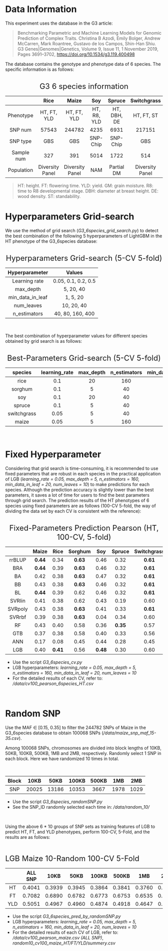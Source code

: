 # Data Information


This experiment uses the database in the G3 article: 

> Benchmarking Parametric and Machine Learning Models for Genomic Prediction of Complex Traits. Christina B Azodi, Emily Bolger, Andrew McCarren, Mark Roantree, Gustavo de los Campos, Shin-Han Shiu. G3 Genes|Genomes|Genetics, Volume 9, Issue 11, 1 November 2019, Pages 3691–3702, https://doi.org/10.1534/g3.119.400498
 

The database contains the genotype and phenotype data of 6 species. The specific information is as follows:

<br>

<center><font size=5>G3 6 species information</font></center>

|   |Rice | Maize | Soy | Spruce | Switchgrass | Sorghum |
|:---:|:---:|:---:|:---:|:---:|:---:|:---:|
Phenotype | HT, FT, YLD | HT, FT, YLD | HT, R8, YLD | HT, DBH, DE | HT, FT, ST | HT, GM, YLD
SNP num  | 57543 | 244782 | 4235 | 6931 | 217151 | 56300
SNP type | GBS | GBS | SNP-Chip| SNP-Chip| GBS | GBS
Sample num | 327 | 391 | 5014 | 1722 | 514 | 451
Population | Diversity Panel | Diversity Panel | NAM | Partial DM | Diversity Panel | Diversity Panel


>HT: height. FT: flowering time. YLD: yield. GM: grain moisture. R8: time to R8 developmental stage. DBH: diameter at breast height. DE: wood density. ST: standability.



# Hyperparameters Grid-search


We use the method of grid search (_G3_6species_grid_search.py_) to detect the best combination of the following 5 hyperparameters of LightGBM in the HT phenotype of the G3_6species database:

<br>

<center><font size=5>Hyperparameters Grid-search (5-CV 5-fold)</font></center>

<center>

|Hyperparameter | Values|
|:---:|:---:|
|Learning rate | 0.05, 0.1, 0.2, 0.5|
|max_depth | 5, 20, 40|
|min_data_in_leaf | 1, 5, 20|
|num_leaves |10, 20, 40|
|n_estimators |40, 80, 160, 400|

</center>

<br>

The best combination of hyperparameter values for different species obtained by grid search is as follows:

<br>

<center> <font size=5> Best-Parameters Grid-search (5-CV 5-fold) </font> </center>

<center>

species | learning_rate | max_depth | n_estimators | min_data_in_leaf | num_leaves
:---:|:---:|:---:|:---:|:---:|:---:
rice | 0.1 | 20 | 160 | 20 | 10
sorghum | 0.1 | 5 | 40 | 5 | 20
soy | 0.1 | 20 | 40 | 20 | 20
spruce | 0.1 | 5 | 40 | 20 | 10
switchgrass | 0.05 | 5 | 40 | 20 | 10
maize | 0.05 | 5 | 160 | 20 | 10

</center>

<br>

# Fixed Hyperparameter


Considering that grid search is time-consuming, it is recommended to use fixed parameters that are robust in each species in the practical application of LGB (_learning_rate = 0.05, max_depth = 5, n_estimators = 160, min_data_in_leaf = 20, num_leaves = 10_) to make predictions for each species. Although the prediction accuracy is slightly lower than the best parameters, it saves a lot of time for users to find the best parameters through grid search. The prediction results of the HT phenotypes of 6 species using fixed parameters are as follows (100-CV 5-fold, the way of dividing the data set by each CV is consistent with the reference):

<br>

<center><font size=5>Fixed-Parameters Prediction Pearson (HT, 100-CV, 5-fold)</font></center>

<center>

| |Maize | Rice | Sorghum | Soy | Spruce | Switchgrass
:---:|:---:|:---:|:---:|:---:|:---:|:---:
rrBLUP | **0.44** | 0.34 | **0.63** | 0.46 | 0.32 | **0.61**
BRA | **0.44** | 0.39 | **0.63** | 0.46 | 0.32 | **0.61**
BA | 0.42 | 0.38 | **0.63** | 0.47 | 0.32 | **0.61**
BB | 0.43 | 0.38 | **0.63** | 0.46 | 0.32 | **0.61**
BL | **0.44** | 0.39 | 0.62 | 0.46 | 0.32 | **0.61**
SVRlin | 0.41 | 0.38 | 0.62 | 0.43 | 0.19 | 0.60
SVRpoly | 0.43 | 0.38 | **0.63** | 0.41 | 0.33 | **0.61**
SVRrbf | 0.39 | 0.38 | **0.63** | 0.04 | 0.34 | 0.60
RF | 0.43 | 0.40 | 0.58 | 0.36 | **0.35** | 0.57
GTB | 0.37 | 0.38 | 0.58 | 0.40 | 0.33 | 0.56
ANN | 0.17 | 0.08 | 0.45 | 0.44 | 0.28 | 0.45
LGB | 0.40 | **0.41** | 0.56 | **0.48** | 0.30 | 0.60

</center>

* Use the script _G3_6species_cv.py_
* LGB hyperparameters: _learning_rate = 0.05, max_depth = 5, n_estimators = 160, min_data_in_leaf = 20, num_leaves = 10_
* For the detailed results of each CV, refer to: _/data/cv100_pearson_6species_HT.csv_

<br>


# Random SNP


Use the MAF $\in$ [0.15, 0.35] to filter the 244782 SNPs of Maize in the G3_6species database to obtain 100068 SNPs (_/data/maize_snp_maf_15-35.csv_).

Among 100068 SNPs, chromosomes are divided into block lengths of 10KB, 50KB, 100KB, 500KB, 1MB and 2MB, respectively. Randomly select 1 SNP in each block. Here we have randomized 10 times in total.

<br>

<center>

Block | 10KB | 50KB | 100KB | 500KB | 1MB | 2MB
:---:|:---:|:---:|:---:|:---:|:---:|:---:
SNP | 20025 | 13186 | 10353 | 3667 | 1978 | 1029

</center>

* Use the script _G3_6species_randomSNP.py_
* See the SNP_ID randomly selected each time in: _/data/random_10/_

<br>

Using the above 6 * 10 groups of SNP sets as training features of LGB to predict HT, FT, and YLD phenotypes, perform 100-CV, 5-Fold, and the results are as follows:

<br>

<font size=5>LGB Maize 10-Random 100-CV 5-Fold</font>

<center>

| | ALL SNP | 10KB | 50KB | 100KB | 500KB | 1MB | 2MB
:---:|:---:|:---:|:---:|:---:|:---:|:---:|:---:
HT | 0.4041 | 0.3939 | 0.3945 | 0.3864 | 0.3841 | 0.3760 | 0.3583
FT | 0.7082 | 0.6890 | 0.6782 | 0.6773 | 0.6753 | 0.6535 | 0.6220
YLD | 0.5051 | 0.4967 | 0.4960 | 0.4874 | 0.4918 | 0.4647 | 0.4509

</center>

* Use the script _G3_6species_pred_by_randomSNP.py_
* LGB hyperparameters: _learning_rate = 0.05, max_depth = 5, n_estimators = 160, min_data_in_leaf = 20, num_leaves = 10_
* For the detailed results of each CV of LGB, refer to: _/data/cv100_pearson_maize.csv (ALL SNP)_, _random10_cv100_maize_HT/FT/YLD/summery.csv_



